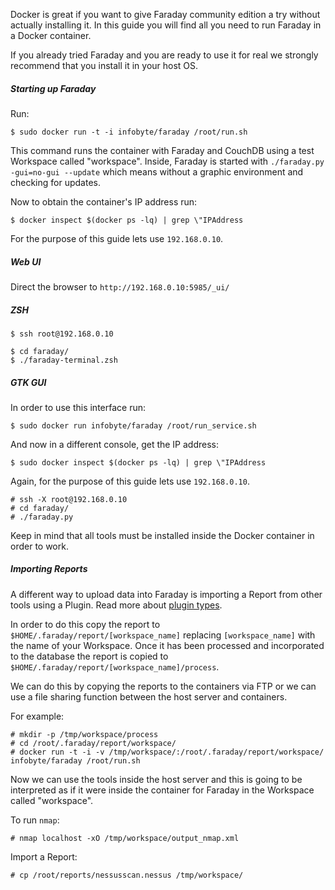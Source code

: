 Docker is great if you want to give Faraday community edition a try without actually installing it. In this guide you will find all you need to run Faraday in a Docker container.

If you already tried Faraday and you are ready to use it for real we strongly recommend that you install it in your host OS.

##### Starting up Faraday

Run:

    $ sudo docker run -t -i infobyte/faraday /root/run.sh

This command runs the container with Faraday and CouchDB using a test Workspace called "workspace". Inside, Faraday is started with `./faraday.py -gui=no-gui --update` which means without a graphic environment and checking for  updates.

Now to obtain the container's IP address run:

    $ docker inspect $(docker ps -lq) | grep \"IPAddress

For the purpose of this guide lets use `192.168.0.10`.

##### Web UI

Direct the browser to `http://192.168.0.10:5985/_ui/`

##### ZSH

    $ ssh root@192.168.0.10

    $ cd faraday/
    $ ./faraday-terminal.zsh

##### GTK GUI

In order to use this interface run:

    $ sudo docker run infobyte/faraday /root/run_service.sh

And now in a different console, get the IP address:

    $ sudo docker inspect $(docker ps -lq) | grep \"IPAddress

Again, for the purpose of this guide lets use `192.168.0.10`.

    # ssh -X root@192.168.0.10
    # cd faraday/
    # ./faraday.py

Keep in mind that all tools must be installed inside the Docker container in order to work.

##### Importing Reports

A different way to upload data into Faraday is importing a Report from other tools using a Plugin. Read more about [plugin types](https://github.com/infobyte/faraday/wiki/Plugin-List#types).

In order to do this copy the report to `$HOME/.faraday/report/[workspace_name]` replacing `[workspace_name]` with the name of your Workspace. Once it has been processed and incorporated to the database the report is copied to `$HOME/.faraday/report/[workspace_name]/process`.

We can do this by copying the reports to the containers via FTP or we can use a file sharing function between the host server and containers.

For example:

    # mkdir -p /tmp/workspace/process
    # cd /root/.faraday/report/workspace/
    # docker run -t -i -v /tmp/workspace/:/root/.faraday/report/workspace/ infobyte/faraday /root/run.sh

Now we can use the tools inside the host server and this is going to be interpreted as if it were inside the container for Faraday in the Workspace called "workspace".

To run `nmap`:

    # nmap localhost -xO /tmp/workspace/output_nmap.xml

Import a Report:

    # cp /root/reports/nessusscan.nessus /tmp/workspace/
